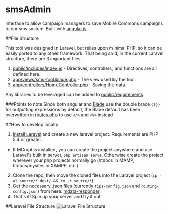 smsAdmin
========

Interface to allow campaign managers to save Mobile Commons campaigns to our sms system. Built with [angular.js](angularjs.org).

##File Structure

This tool was designed in Laravel, but relies upon minimal PHP, so it can be easily ported to any other framework.
That being said, in the current Laravel structure, there are 3 important files:

1.  [public/includes/index.js](public/includes/index.js) - Directives, controllers, and functions are all defined here.
2.  [app/views/sms-tool.blade.php](app/views/sms-tool.blade.php) - The view used by the tool. 
3.  [app/controllers/HomeController.php](app/controllers/HomeController.php) - Saving the data.

Any libraries to be leveraged can be added to [public/requirements](public/requirements)

###Points to note
Since both angular and [Blade](http://laravel.com/docs/templates#blade-templating) use the double brace `{{}}` for outputting expressions by default, the Blade default has been overwritten in [routes.php](app/routes.php) to use `</%` and `<%%` instead.


##How to develop locally

1.  [Install Laravel](http://laravel.com/docs/installation) and create a new laravel project. Requirements are PHP 5.4 or greater.
  - If MCrypt is installed, you can create the project anywhere and use Laravel's built in server, `php artisan serve`. Otherwise create the project wherever your php projects normally go (htdocs in MAMP, htdocs/mysites in XAMPP, etc.).
2.  Clone the repo, then move the cloned files into the Laravel project (`cp -al source/* dest/ && rm -r source/*`)
3.  Get the necessary .json files (currently `tips-config.json` and `routing-config.json`) from here: [mdata-responder](https://github.com/DoSomething/ds-mdata-responder/tree/master/app/config).
4.  That's it! Spin up your server and try it out

##Laravel File Structure
![Laravel File Structure](http://laravelbook.com/images/laravel-architecture/laravel-project-structure.png "Laravel File Structure")
